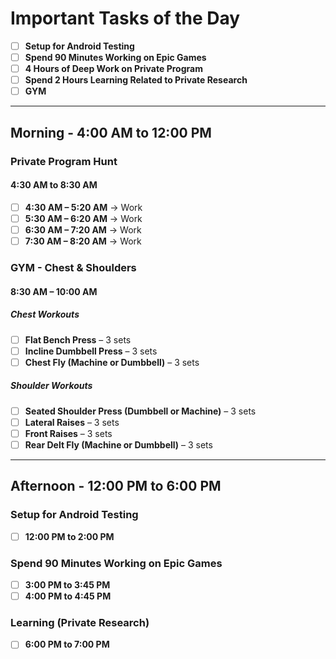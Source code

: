 # **Important Tasks of the Day**
- [ ] **Setup for Android Testing**  
- [ ] **Spend 90 Minutes Working on Epic Games**  
- [ ] **4 Hours of Deep Work on Private Program**  
- [ ] **Spend 2 Hours Learning Related to Private Research**  
- [ ] **GYM**  

---

## **Morning - 4:00 AM to 12:00 PM**  

### **Private Program Hunt**  
#### **4:30 AM to 8:30 AM**  
- [ ] **4:30 AM – 5:20 AM** → Work  
- [ ] **5:30 AM – 6:20 AM** → Work  
- [ ] **6:30 AM – 7:20 AM** → Work  
- [ ] **7:30 AM – 8:20 AM** → Work  

### **GYM - Chest & Shoulders**  
#### **8:30 AM – 10:00 AM**  

##### **Chest Workouts**  
- [ ] **Flat Bench Press** – 3 sets  
- [ ] **Incline Dumbbell Press** – 3 sets  
- [ ] **Chest Fly (Machine or Dumbbell)** – 3 sets  

##### **Shoulder Workouts**  
- [ ] **Seated Shoulder Press (Dumbbell or Machine)** – 3 sets  
- [ ] **Lateral Raises** – 3 sets  
- [ ] **Front Raises** – 3 sets  
- [ ] **Rear Delt Fly (Machine or Dumbbell)** – 3 sets  

---

## **Afternoon - 12:00 PM to 6:00 PM**  

### **Setup for Android Testing**  
- [ ] **12:00 PM to 2:00 PM**  

### **Spend 90 Minutes Working on Epic Games**  
- [ ] **3:00 PM to 3:45 PM**  
- [ ] **4:00 PM to 4:45 PM**  

### **Learning (Private Research)**  
- [ ] **6:00 PM to 7:00 PM**  
